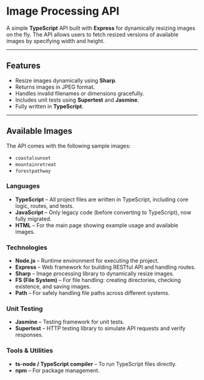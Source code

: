 # Image Processing API

A simple **TypeScript** API built with **Express** for dynamically resizing images on the fly. The API allows users to fetch resized versions of available images by specifying width and height.

---

## Features

- Resize images dynamically using **Sharp**.
- Returns images in JPEG format.
- Handles invalid filenames or dimensions gracefully.
- Includes unit tests using **Supertest** and **Jasmine**.
- Fully written in **TypeScript**.

---

## Available Images

The API comes with the following sample images:

- `coastalsunset`
- `mountainretreat`
- `forestpathway`
### Languages
- **TypeScript** – All project files are written in TypeScript, including core logic, routes, and tests.
- **JavaScript** – Only legacy code (before converting to TypeScript), now fully migrated.
- **HTML** – For the main page showing example usage and available images.

### Technologies
- **Node.js** – Runtime environment for executing the project.
- **Express** – Web framework for building RESTful API and handling routes.
- **Sharp** – Image processing library to dynamically resize images.
- **FS (File System)** – For file handling: creating directories, checking existence, and saving images.
- **Path** – For safely handling file paths across different systems.

### Unit Testing
- **Jasmine** – Testing framework for unit tests.
- **Supertest** – HTTP testing library to simulate API requests and verify responses.

### Tools & Utilities
- **ts-node / TypeScript compiler** – To run TypeScript files directly.
- **npm** – For package management.
